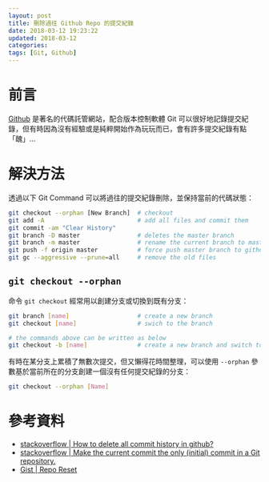 ```yaml
---
layout: post
title: 刪除過往 Github Repo 的提交紀錄
date: 2018-03-12 19:23:22
updated: 2018-03-12
categories: 
tags: [Git, Github]
---
```


# 前言

[Github](https://github.com/) 是著名的代碼託管網站，配合版本控制軟體 Git 可以很好地記錄提交紀錄，但有時因為沒有經驗或是純粹開始作為玩玩而已，會有許多提交紀錄有點「醜」…

<!--more-->

# 解決方法

透過以下 Git Command 可以將過往的提交紀錄刪除，並保持當前的代碼狀態：

```bash
git checkout --orphan [New Branch]  # checkout
git add -A                          # add all files and commit them
git commit -am "Clear History"
git branch -D master                # deletes the master branch
git branch -m master                # rename the current branch to master
git push -f origin master           # force push master branch to github
git gc --aggressive --prune=all     # remove the old files
```

## `git checkout --orphan`

命令 `git checkout` 經常用以創建分支或切換到既有分支：

```bash
git branch [name]                   # create a new branch
git checkout [name]                 # swich to the branch

# the commands above can be written as below
git checkout -b [name]              # create a new branch and switch to
```

有時在某分支上累積了無數次提交，但又懶得花時間整理，可以使用 `--orphan` 參數基於當前所在的分支創建一個沒有任何提交紀錄的分支：

```bash
git checkout --orphan [Name]
```

# 參考資料

- [stackoverflow | How to delete all commit history in github?](https://stackoverflow.com/questions/13716658/how-to-delete-all-commit-history-in-github)
- [stackoverflow | Make the current commit the only (initial) commit in a Git repository.](https://stackoverflow.com/questions/9683279/make-the-current-commit-the-only-initial-commit-in-a-git-repository)
- [Gist | Repo Reset](https://gist.github.com/heiswayi/350e2afda8cece810c0f6116dadbe651)